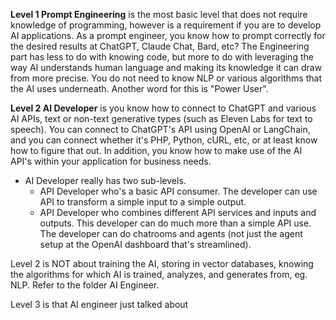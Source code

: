 
**Level 1 Prompt Engineering** is the most basic level that does not require knowledge of programming, however is a requirement if you are to develop AI applications. As a prompt engineer, you know how to prompt correctly for the desired results at ChatGPT, Claude Chat, Bard, etc? The Engineering part has less to do with knowing code, but more to do with leveraging the way AI understands human language and making its knowledge it can draw from more precise. You do not need to know NLP or various algorithms that the AI uses underneath. Another word for this is "Power User".

**Level 2 AI Developer** is you know how to connect to ChatGPT and various AI APIs, text or non-text generative types (such as Eleven Labs for text to speech). You can connect to ChatGPT's API using OpenAI or LangChain, and you can connect whether it's PHP, Python, cURL, etc, or at least know how to figure that out. In addition, you know how to make use of the AI API's within your application for business needs.
- AI Developer really has two sub-levels. 
	- API Developer who's a basic API consumer. The developer can use API to transform a simple input to a simple output.
	- API Developer who combines different API services and inputs and outputs. This developer can do much more than a simple API use. The developer can do chatrooms and agents (not just the agent setup at the OpenAI dashboard that's streamlined).

Level 2 is NOT about training the AI, storing in vector databases, knowing the algorithms for which AI is trained, analyzes, and generates from, eg. NLP. Refer to the folder AI Engineer.

Level 3 is that AI engineer just talked about